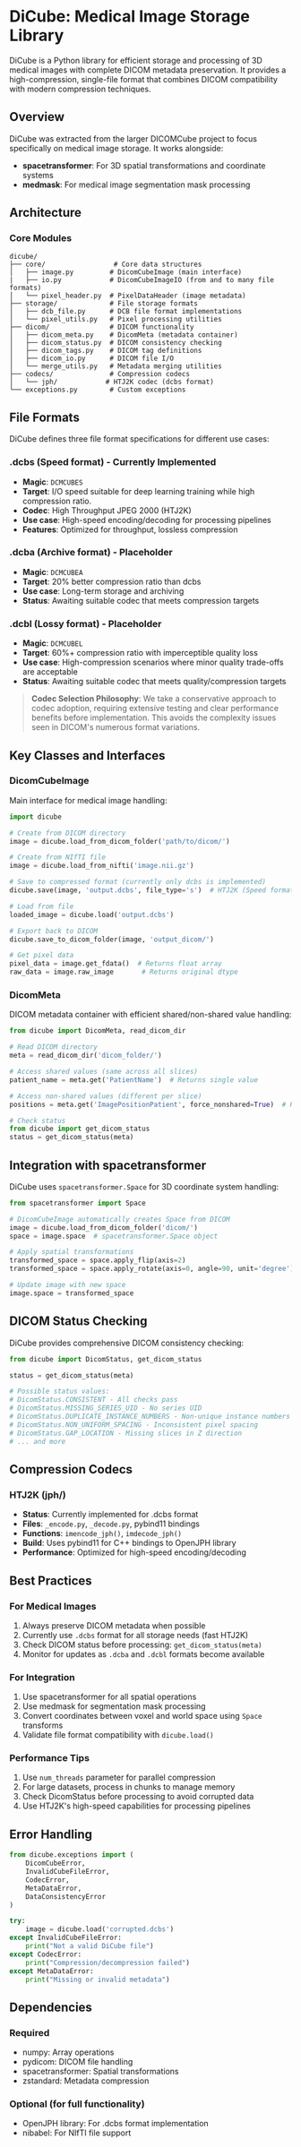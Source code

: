# DiCube: Medical Image Storage Library

DiCube is a Python library for efficient storage and processing of 3D medical images with complete DICOM metadata preservation. It provides a high-compression, single-file format that combines DICOM compatibility with modern compression techniques.

## Overview

DiCube was extracted from the larger DICOMCube project to focus specifically on medical image storage. It works alongside:
- **spacetransformer**: For 3D spatial transformations and coordinate systems
- **medmask**: For medical image segmentation mask processing

## Architecture

### Core Modules

```
dicube/
├── core/                 # Core data structures
│   ├── image.py         # DicomCubeImage (main interface)
|   ├── io.py            # DicomCubeImageIO (from and to many file formats)
│   └── pixel_header.py  # PixelDataHeader (image metadata)
├── storage/             # File storage formats
│   ├── dcb_file.py      # DCB file format implementations
│   └── pixel_utils.py   # Pixel processing utilities
├── dicom/               # DICOM functionality
│   ├── dicom_meta.py    # DicomMeta (metadata container)
│   ├── dicom_status.py  # DICOM consistency checking
│   ├── dicom_tags.py    # DICOM tag definitions
│   ├── dicom_io.py      # DICOM file I/O
│   └── merge_utils.py   # Metadata merging utilities
├── codecs/              # Compression codecs
│   └── jph/            # HTJ2K codec (dcbs format)
└── exceptions.py        # Custom exceptions
```

## File Formats

DiCube defines three file format specifications for different use cases:

### .dcbs (Speed format) - **Currently Implemented**
- **Magic**: `DCMCUBES`
- **Target**: I/O speed suitable for deep learning training while high compression ratio.
- **Codec**: High Throughput JPEG 2000 (HTJ2K)
- **Use case**: High-speed encoding/decoding for processing pipelines
- **Features**: Optimized for throughput, lossless compression

### .dcba (Archive format) - **Placeholder**
- **Magic**: `DCMCUBEA`
- **Target**: 20% better compression ratio than dcbs
- **Use case**: Long-term storage and archiving
- **Status**: Awaiting suitable codec that meets compression targets

### .dcbl (Lossy format) - **Placeholder**
- **Magic**: `DCMCUBEL`
- **Target**: 60%+ compression ratio with imperceptible quality loss
- **Use case**: High-compression scenarios where minor quality trade-offs are acceptable
- **Status**: Awaiting suitable codec that meets quality/compression targets

> **Codec Selection Philosophy**: We take a conservative approach to codec adoption, requiring extensive testing and clear performance benefits before implementation. This avoids the complexity issues seen in DICOM's numerous format variations.

## Key Classes and Interfaces

### DicomCubeImage
Main interface for medical image handling:

```python
import dicube

# Create from DICOM directory
image = dicube.load_from_dicom_folder('path/to/dicom/')

# Create from NIfTI file
image = dicube.load_from_nifti('image.nii.gz')

# Save to compressed format (currently only dcbs is implemented)
dicube.save(image, 'output.dcbs', file_type='s')  # HTJ2K (Speed format)

# Load from file
loaded_image = dicube.load('output.dcbs')

# Export back to DICOM
dicube.save_to_dicom_folder(image, 'output_dicom/')

# Get pixel data
pixel_data = image.get_fdata()  # Returns float array
raw_data = image.raw_image       # Returns original dtype
```

### DicomMeta
DICOM metadata container with efficient shared/non-shared value handling:

```python
from dicube import DicomMeta, read_dicom_dir

# Read DICOM directory
meta = read_dicom_dir('dicom_folder/')

# Access shared values (same across all slices)
patient_name = meta.get('PatientName')  # Returns single value

# Access non-shared values (different per slice)
positions = meta.get('ImagePositionPatient', force_nonshared=True)  # Returns list

# Check status
from dicube import get_dicom_status
status = get_dicom_status(meta)
```



## Integration with spacetransformer

DiCube uses `spacetransformer.Space` for 3D coordinate system handling:

```python
from spacetransformer import Space

# DicomCubeImage automatically creates Space from DICOM
image = dicube.load_from_dicom_folder('dicom/')
space = image.space  # spacetransformer.Space object

# Apply spatial transformations
transformed_space = space.apply_flip(axis=2)
transformed_space = space.apply_rotate(axis=0, angle=90, unit='degree')

# Update image with new space
image.space = transformed_space
```

## DICOM Status Checking

DiCube provides comprehensive DICOM consistency checking:

```python
from dicube import DicomStatus, get_dicom_status

status = get_dicom_status(meta)

# Possible status values:
# DicomStatus.CONSISTENT - All checks pass
# DicomStatus.MISSING_SERIES_UID - No series UID
# DicomStatus.DUPLICATE_INSTANCE_NUMBERS - Non-unique instance numbers
# DicomStatus.NON_UNIFORM_SPACING - Inconsistent pixel spacing
# DicomStatus.GAP_LOCATION - Missing slices in Z direction
# ... and more
```

## Compression Codecs

### HTJ2K (jph/)
- **Status**: Currently implemented for .dcbs format
- **Files**: `_encode.py`, `_decode.py`, pybind11 bindings  
- **Functions**: `imencode_jph()`, `imdecode_jph()`
- **Build**: Uses pybind11 for C++ bindings to OpenJPH library
- **Performance**: Optimized for high-speed encoding/decoding

## Best Practices

### For Medical Images
1. Always preserve DICOM metadata when possible
2. Currently use `.dcbs` format for all storage needs (fast HTJ2K)
3. Check DICOM status before processing: `get_dicom_status(meta)`
4. Monitor for updates as `.dcba` and `.dcbl` formats become available

### For Integration
1. Use spacetransformer for all spatial operations
2. Use medmask for segmentation mask processing  
3. Convert coordinates between voxel and world space using `Space` transforms
4. Validate file format compatibility with `dicube.load()`

### Performance Tips
1. Use `num_threads` parameter for parallel compression
2. For large datasets, process in chunks to manage memory
3. Check DicomStatus before processing to avoid corrupted data
4. Use HTJ2K's high-speed capabilities for processing pipelines

## Error Handling

```python
from dicube.exceptions import (
    DicomCubeError,
    InvalidCubeFileError, 
    CodecError,
    MetaDataError,
    DataConsistencyError
)

try:
    image = dicube.load('corrupted.dcbs')
except InvalidCubeFileError:
    print("Not a valid DiCube file")
except CodecError:
    print("Compression/decompression failed")
except MetaDataError:
    print("Missing or invalid metadata")
```

## Dependencies

### Required
- numpy: Array operations
- pydicom: DICOM file handling
- spacetransformer: Spatial transformations
- zstandard: Metadata compression

### Optional (for full functionality)
- OpenJPH library: For .dcbs format implementation
- nibabel: For NIfTI file support

 